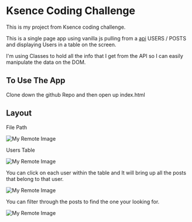 # Ksence Coding Challenge

This is my project from Ksence coding challenge.

This is a single page app using vanilla js pulling from a [api](https://jsonplaceholder.typicode.com/) USERS / POSTS and displaying Users in a table on the screen.

I'm using Classes to hold all the info that I get from the API so I can easily manipulate the data on the DOM.

## To Use The App

Clone down the github Repo and then open up index.html

## Layout

File Path

![My Remote Image](https://i.imgur.com/CHFJiNQ.png)

Users Table

![My Remote Image](https://i.imgur.com/BwpGj7S.png)

You can click on each user within the table and It will bring up all the posts that belong to that user.

![My Remote Image](https://i.imgur.com/WuzLqXf.png)

You can filter through the posts to find the one your looking for.

![My Remote Image](https://i.imgur.com/rqElAId.png)

